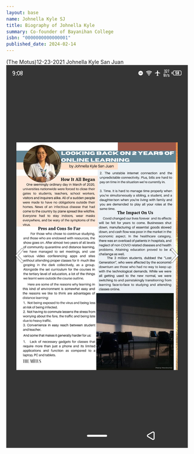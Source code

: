 ```yaml
---
layout: base
name: Johnella Kyle SJ
title: Biography of Johnella Kyle
summary: Co-founder of Bayanihan College
isbn: "0000000000000001"
published_date: 2024-02-14
---
```


<div class="flex">
<span class="text-white bg-yellow-600 p-4">(The Motus)</span><span 
  class="text-yellow-400 bg-gray-700 p-4">12-23-2021</span><span 
  class="text-white bg-[mediumvioletred] p-4 [transition:background-color_.15s_ease] 
  hover:bg-[rgb(250_21_133)]">
Johnella Kyle San Juan</span><span><span 
class="bg-gray-700 w-[250px] h-[31px] inline-block"></span><span class="
w-[250px] h-[21px] bg-red-700 block [position:relative]"></span></span>
</div>
<div>
  <img alt="Kayee Motus" src="/assets/images/kayee/kayee-motus.png"/>
</div>